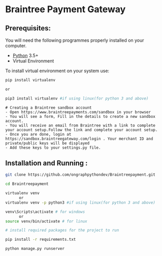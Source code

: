# Braintree Payment Gateway

## Prerequisites:

You will need the following programmes properly installed on your computer.

* [Python](https://www.python.org/) 3.5+
* Virtual Environment

To install virtual environment on your system use:

```bash
pip install virtualenv

or

pip3 install virtualenv #if using linux(for python 3 and above)
```
```
# Creating a Braintree sandbox account
- Open https://www.braintreepayments.com/sandbox in your browser
- You will see a form, Fill in the details to create a new sandbox account.
- You will receive an email from Braintree with a link to complete your account setup.Follow the link and complete your account setup.
- Once you are done, login at https://sandbox.braintreegateway.com/login . Your merchant ID and private/public keys will be displayed 
- Add these keys to your settings.py file.

```

## Installation and Running :

```bash
git clone https://github.com/ongraphpythondev/Braintreepayment.git

cd Braintreepayment 

virtualenv venv 
      or 
virtualenv venv -p python3 #if using linux(for python 3 and above)

venv\Scripts\activate # for windows
      or
source venv/bin/activate # for linux

# install required packages for the project to run

pip install -r requirements.txt

python manage.py runserver
```

